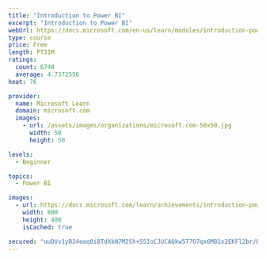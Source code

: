 ```yaml
---
title: "Introduction to Power BI"
excerpt: "Introduction to Power BI"
webUrl: https://docs.microsoft.com/en-us/learn/modules/introduction-power-bi/
type: course
price: Free
length: PT31M
ratings:
  count: 6748
  average: 4.7372556
heat: 76

provider:
  name: Microsoft Learn
  domain: microsoft.com
  images:
    - url: /assets/images/organizations/microsoft.com-50x50.jpg
      width: 50
      height: 50

levels:
  - Beginner

topics:
  - Power BI

images:
  - url: https://docs.microsoft.com/learn/achievements/introduction-power-bi-social.png
    width: 800
    height: 400
    isCached: true

secured: "uuDVv1yB24eaq0i8TdXkN7M2Sh+55IoCJUCAQkw5T7O7qx6MB1x2EKFl2br/BEKWCbdIJakte2Rffc6KaECtB0MHvYQmY5Uq3roIA6Oq4RcWgoShx1zOgy/RLMxRAy8hpSWdF34Ul9aYYc3AvCbzlAlmpPbxhv6quWLJA51wqtcocGxlieCtPPpH8CyhYrxPGu8fSkrSvDdEnJNv8ZaAP5qckGaLcfEttbvGMDsmP/H5qdUEehxTBUuVvFH8ERrGTobpf/Blkjjug184lRcmsL2qbiTWPa2CZZsBBuy5qbGFB9Zjn9EwEfxSsxiWkJVbcuFF0v1KRmC+RqGgNiETyiQDAXoH4aY2400gXWLNmRuY2EUyEM+/j7eoyoQe8BagI9E0SaAQnENXf5yAisEAaca1EQZhBairQQTCS/ZOt5Y=;YULdo5D4bS/qe+JLCzf4Pg=="
---
```


